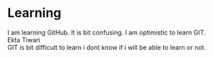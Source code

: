 # Learning
I am learning GitHub.
It is bit confusing.
I am optimistic to learn GIT.
<br>
Ekta Tiwari
<br>
GIT is bit difficult to learn
i dont know if i will be able to learn or not.

